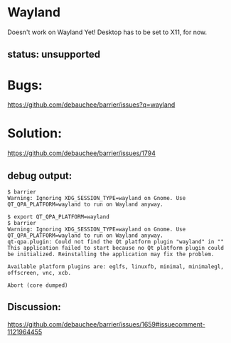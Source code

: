 # Wayland
Doesn't work on Wayland Yet!
Desktop has to be set to X11, for now.

## status: unsupported

# Bugs:
https://github.com/debauchee/barrier/issues?q=wayland


# Solution:
https://github.com/debauchee/barrier/issues/1794

## debug output:
```
$ barrier
Warning: Ignoring XDG_SESSION_TYPE=wayland on Gnome. Use QT_QPA_PLATFORM=wayland to run on Wayland anyway.

$ export QT_QPA_PLATFORM=wayland
$ barrier
Warning: Ignoring XDG_SESSION_TYPE=wayland on Gnome. Use QT_QPA_PLATFORM=wayland to run on Wayland anyway.
qt-qpa.plugin: Could not find the Qt platform plugin "wayland" in ""
This application failed to start because no Qt platform plugin could be initialized. Reinstalling the application may fix the problem.

Available platform plugins are: eglfs, linuxfb, minimal, minimalegl, offscreen, vnc, xcb.

Abort (core dumped)
```

## Discussion:
https://github.com/debauchee/barrier/issues/1659#issuecomment-1121964455
